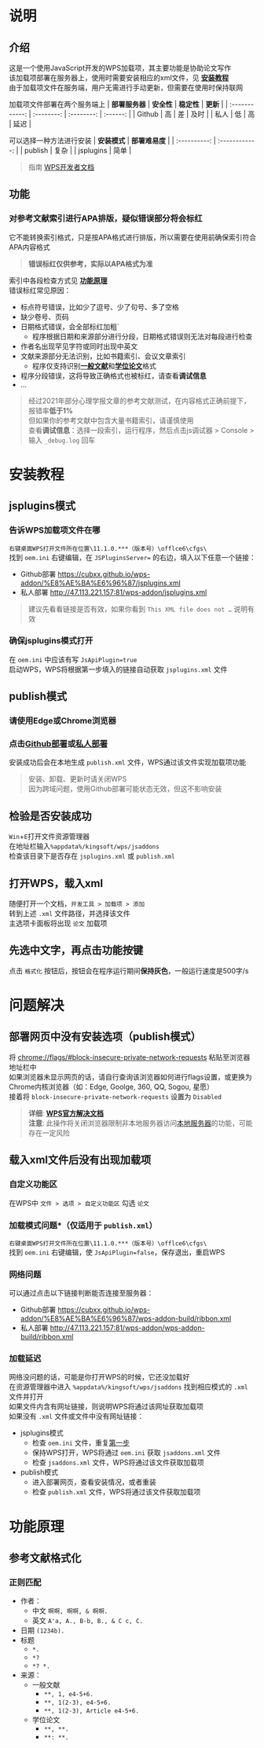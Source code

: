 # 说明
## 介绍
这是一个使用JavaScript开发的WPS加载项，其主要功能是协助论文写作  
该加载项部署在服务器上，使用时需要安装相应的xml文件，见 [**安装教程**](#安装教程)  
由于加载项文件在服务端，用户无需进行手动更新，但需要在使用时保持联网
  
加载项文件部署在两个服务端上
| **部署服务器** | **安全性** | **稳定性** | **更新** |
| :------------: | :--------: | :--------: | :------: |
|     Github     |     高     |     差     |   及时   |
|      私人      |     低     |     高     |   延迟   |

可以选择一种方法进行安装
| **安装模式** | **部署难易度** |
| :----------: | :------------: |
|   publish    |      复杂      |
|  jsplugins   |      简单      |
>指南 [WPS开发者文档](https://qn.cache.wpscdn.cn/encs/doc/office_v19/webhelpframe.htm)
## 功能
### 对参考文献索引进行APA排版，疑似错误部分将会标红
它不能转换索引格式，只是按APA格式进行排版，所以需要在使用前确保索引符合APA内容格式  
> **错误标红仅供参考，实际以APA格式为准**  

索引中各段检查方式见 [**功能原理**](#功能原理)  
错误标红常见原因：  
- 标点符号错误，比如少了逗号、少了句号、多了空格
- 缺少卷号、页码
- 日期格式错误，会全部标红加粗`
  - 程序根据日期和来源部分进行分段，日期格式错误则无法对每段进行检查
- 作者名出现罕见字符或同时出现中英文 
- 文献来源部分无法识别，比如书籍索引、会议文章索引
  - 程序仅支持识别[**一般文献**](#正则匹配)和[**学位论文**](#正则匹配)格式
- 程序分段错误，这将导致正确格式也被标红，请查看**调试信息**
- ...
> 经过2021年部分心理学报文章的参考文献测试，在内容格式正确前提下，报错率**低于1%**  
> 但如果你的参考文献中包含大量书籍索引，请谨慎使用  
> 查看**调试信息**：选择一段索引，运行程序，然后点击js调试器 > Console > 输入 `_debug.log` 回车

# 安装教程
## jsplugins模式
### 告诉WPS加载项文件在哪
`右键桌面WPS打开文件所在位置\11.1.0.***（版本号）\offlce6\cfgs\`  
找到 `oem.ini` 右键编辑，在 `JSPluginsServer=` 的右边，填入以下任意一个链接：  
- Github部署 https://cubxx.github.io/wps-addon/%E8%AE%BA%E6%96%87/jsplugins.xml
- 私人部署 http://47.113.221.157:81/wps-addon/jsplugins.xml
> 建议先看看链接是否有效，如果你看到 `This XML file does not …` 说明有效
### 确保jsplugins模式打开
在 `oem.ini` 中应该有写 `JsApiPlugin=true`  
启动WPS，WPS将根据第一步填入的链接自动获取 `jsplugins.xml` 文件
## publish模式
### 请使用Edge或Chrome浏览器
### 点击[Github部署](https://cubxx.github.io/wps-addon/%E8%AE%BA%E6%96%87/publish.html)或[私人部署](http://47.113.221.157:81/wps-addon/publish.html)
安装成功后会在本地生成 `publish.xml` 文件，WPS通过该文件实现加载项功能
>安装、卸载、更新时请关闭WPS  
因为跨域问题，使用Github部署可能状态无效，但这不影响安装
## 检验是否安装成功
`Win`+`E`打开文件资源管理器  
在地址栏输入`%appdata%/kingsoft/wps/jsaddons`  
检查该目录下是否存在 `jsplugins.xml` 或 `publish.xml`
## 打开WPS，载入xml
随便打开一个文档，`开发工具 > 加载项 > 添加`  
转到上述 `.xml` 文件路径，并选择该文件  
主选项卡面板将出现 `论文` 加载项
## 先选中文字，再点击功能按键
点击 `格式化` 按钮后，按钮会在程序运行期间**保持灰色**，一般运行速度是500字/s

# 问题解决
## 部署网页中没有安装选项（publish模式）
将 <chrome://flags/#block-insecure-private-network-requests> 粘贴至浏览器地址栏中  
如果浏览器未显示网页的话，请自行查询该浏览器如何进行flags设置，或更换为Chrome内核浏览器（如：Edge, Goolge, 360, QQ, Sogou, 星愿）  
接着将 `block-insecure-private-network-requests` 设置为 `Disabled`
>**详细**: **[WPS官方解决文档](https://www.kdocs.cn/l/cv7pyp6sqOFC)**  
>**注意**: 此操作将关闭浏览器限制非本地服务器访问[本地服务器](http://localhost)的功能，可能存在一定风险
## 载入xml文件后没有出现加载项
### 自定义功能区  
在WPS中 `文件 > 选项 > 自定义功能区` 勾选 `论文`  
### 加载模式问题*（仅适用于 `publish.xml`）  
`右键桌面WPS打开文件所在位置\11.1.0.***（版本号）\offlce6\cfgs\`  
找到 `oem.ini` 右键编辑，使 `JsApiPlugin=false`，保存退出，重启WPS  
### 网络问题
可以通过点击以下链接判断能否连接至服务器：  
- Github部署 https://cubxx.github.io/wps-addon/%E8%AE%BA%E6%96%87/wps-addon-build/ribbon.xml
- 私人部署 http://47.113.221.157:81/wps-addon/wps-addon-build/ribbon.xml
### 加载延迟
网络没问题的话，可能是你打开WPS的时候，它还没加载好  
在资源管理器中进入 `%appdata%/kingsoft/wps/jsaddons` 找到相应模式的 `.xml` 文件并打开  
如果文件内含有网址链接，则说明WPS将通过该网址获取加载项  
如果没有 `.xml` 文件或文件中没有网址链接：  
- jsplugins模式
  - 检查 `oem.ini` 文件，重复[第一步](#告诉wps加载项文件在哪)
  - 保持WPS打开，WPS将通过 `oem.ini` 获取 `jsaddons.xml` 文件
  - 检查 `jsaddons.xml` 文件，WPS将通过该文件获取加载项
- publish模式
  - 进入部署网页，查看安装情况，或者重装
  - 检查 `publish.xml` 文件，WPS将通过该文件获取加载项

# 功能原理
## 参考文献格式化
### 正则匹配
- 作者：  
  - 中文 `啊啊, 啊啊, & 啊啊. `  
  - 英文 `A'a, A., B-b, B., & C c, C. `
- 日期 `(1234b). `
- 标题  
  - `*. `
  - `*? `
  - `*? *.`
- 来源：  
  - 一般文献  
    - `**, 1, e4-5+6. ` 
    - `**, 1(2-3), e4-5+6. ` 
    - `**, 1(2-3), Article e4-5+6. ` 
  - 学位论文  
    - `**, **. `  
    - `**: **. `  
